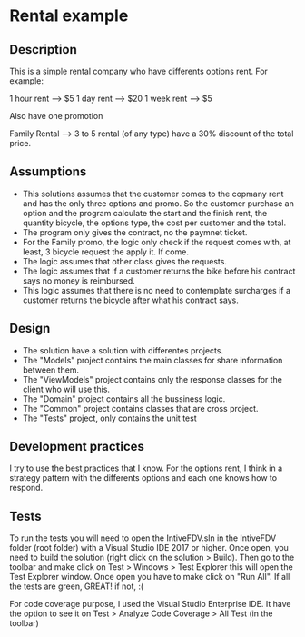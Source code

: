 # Rental example

## Description
This is a simple rental company who have differents options rent. For example:

1 hour rent --> $5
1 day rent --> $20
1 week rent --> $5

Also have one promotion

Family Rental --> 3 to 5 rental (of any type) have a 30% discount of the total price.

## Assumptions
- This solutions assumes that the customer comes to the copmany rent and has the only three options and promo. 
So the customer purchase an option and the program calculate the start and the finish rent, the quantity bicycle, the options type, the cost per customer and the total.
- The program only gives the contract, no the paymnet ticket.
- For the Family promo, the logic only check if the request comes with, at least, 3 bicycle request the apply it. If come.
- The logic assumes that other class gives the requests.
- The logic assumes that if a customer returns the bike before his contract says no money is reimbursed.
- This logic assumes that there is no need to contemplate surcharges if a customer returns the bicycle after what his contract says.

## Design
- The solution have a solution with differentes projects.
- The "Models" project contains the main classes for share information between them.
- The "ViewModels" project contains only the response classes for the client who will use this.
- The "Domain" project contains all the bussiness logic.
- The "Common" project contains classes that are cross project.
- The "Tests" project, only contains the unit test

## Development practices
I try to use the best practices that I know.
For the options rent, I think in a strategy pattern with the differents options and each one knows how to respond.

## Tests
To run the tests you will need to open the IntiveFDV.sln in the IntiveFDV folder (root folder) with a Visual Studio IDE 2017 or higher.
Once open, you need to build the solution (right click on the solution > Build). 
Then go to the toolbar and make click on Test > Windows > Test Explorer this will open the Test Explorer window.
Once open you have to make click on "Run All".
If all the tests are green, GREAT! if not, :(

For code coverage purpose, I used the Visual Studio Enterprise IDE. It have the option to see it on Test > Analyze Code Coverage > All Test (in the toolbar)